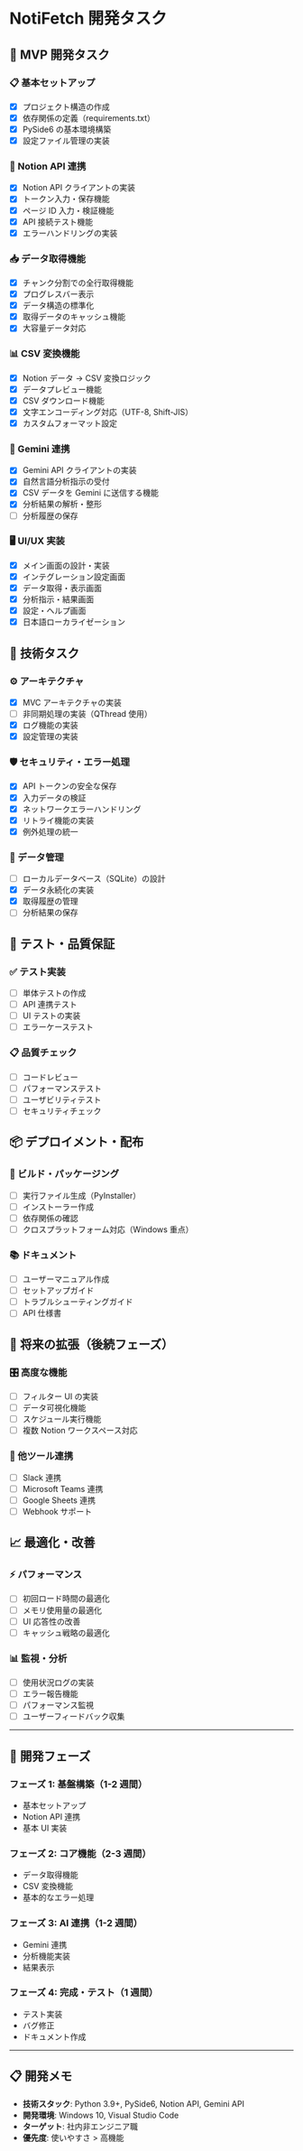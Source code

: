 # NotiFetch 開発タスク

## 🚀 MVP 開発タスク

### 📋 基本セットアップ

- [x] プロジェクト構造の作成
- [x] 依存関係の定義（requirements.txt）
- [x] PySide6 の基本環境構築
- [x] 設定ファイル管理の実装

### 🔗 Notion API 連携

- [x] Notion API クライアントの実装
- [x] トークン入力・保存機能
- [x] ページ ID 入力・検証機能
- [x] API 接続テスト機能
- [x] エラーハンドリングの実装

### 📥 データ取得機能

- [x] チャンク分割での全行取得機能
- [x] プログレスバー表示
- [x] データ構造の標準化
- [x] 取得データのキャッシュ機能
- [x] 大容量データ対応

### 📊 CSV 変換機能

- [x] Notion データ → CSV 変換ロジック
- [x] データプレビュー機能
- [x] CSV ダウンロード機能
- [x] 文字エンコーディング対応（UTF-8, Shift-JIS）
- [x] カスタムフォーマット設定

### 🤖 Gemini 連携

- [x] Gemini API クライアントの実装
- [x] 自然言語分析指示の受付
- [x] CSV データを Gemini に送信する機能
- [x] 分析結果の解析・整形
- [ ] 分析履歴の保存

### 🖥️ UI/UX 実装

- [x] メイン画面の設計・実装
- [x] インテグレーション設定画面
- [x] データ取得・表示画面
- [x] 分析指示・結果画面
- [x] 設定・ヘルプ画面
- [x] 日本語ローカライゼーション

## 🔧 技術タスク

### ⚙️ アーキテクチャ

- [x] MVC アーキテクチャの実装
- [ ] 非同期処理の実装（QThread 使用）
- [x] ログ機能の実装
- [x] 設定管理の実装

### 🛡️ セキュリティ・エラー処理

- [x] API トークンの安全な保存
- [x] 入力データの検証
- [x] ネットワークエラーハンドリング
- [x] リトライ機能の実装
- [x] 例外処理の統一

### 📁 データ管理

- [ ] ローカルデータベース（SQLite）の設計
- [x] データ永続化の実装
- [x] 取得履歴の管理
- [ ] 分析結果の保存

## 🧪 テスト・品質保証

### ✅ テスト実装

- [ ] 単体テストの作成
- [ ] API 連携テスト
- [ ] UI テストの実装
- [ ] エラーケーステスト

### 📋 品質チェック

- [ ] コードレビュー
- [ ] パフォーマンステスト
- [ ] ユーザビリティテスト
- [ ] セキュリティチェック

## 📦 デプロイメント・配布

### 🚀 ビルド・パッケージング

- [ ] 実行ファイル生成（PyInstaller）
- [ ] インストーラー作成
- [ ] 依存関係の確認
- [ ] クロスプラットフォーム対応（Windows 重点）

### 📚 ドキュメント

- [ ] ユーザーマニュアル作成
- [ ] セットアップガイド
- [ ] トラブルシューティングガイド
- [ ] API 仕様書

## 🔮 将来の拡張（後続フェーズ）

### 🎛️ 高度な機能

- [ ] フィルター UI の実装
- [ ] データ可視化機能
- [ ] スケジュール実行機能
- [ ] 複数 Notion ワークスペース対応

### 🔌 他ツール連携

- [ ] Slack 連携
- [ ] Microsoft Teams 連携
- [ ] Google Sheets 連携
- [ ] Webhook サポート

## 📈 最適化・改善

### ⚡ パフォーマンス

- [ ] 初回ロード時間の最適化
- [ ] メモリ使用量の最適化
- [ ] UI 応答性の改善
- [ ] キャッシュ戦略の最適化

### 📊 監視・分析

- [ ] 使用状況ログの実装
- [ ] エラー報告機能
- [ ] パフォーマンス監視
- [ ] ユーザーフィードバック収集

---

## 🎯 開発フェーズ

### フェーズ 1: 基盤構築（1-2 週間）

- 基本セットアップ
- Notion API 連携
- 基本 UI 実装

### フェーズ 2: コア機能（2-3 週間）

- データ取得機能
- CSV 変換機能
- 基本的なエラー処理

### フェーズ 3: AI 連携（1-2 週間）

- Gemini 連携
- 分析機能実装
- 結果表示

### フェーズ 4: 完成・テスト（1 週間）

- テスト実装
- バグ修正
- ドキュメント作成

---

## 📋 開発メモ

- **技術スタック**: Python 3.9+, PySide6, Notion API, Gemini API
- **開発環境**: Windows 10, Visual Studio Code
- **ターゲット**: 社内非エンジニア職
- **優先度**: 使いやすさ > 高機能
